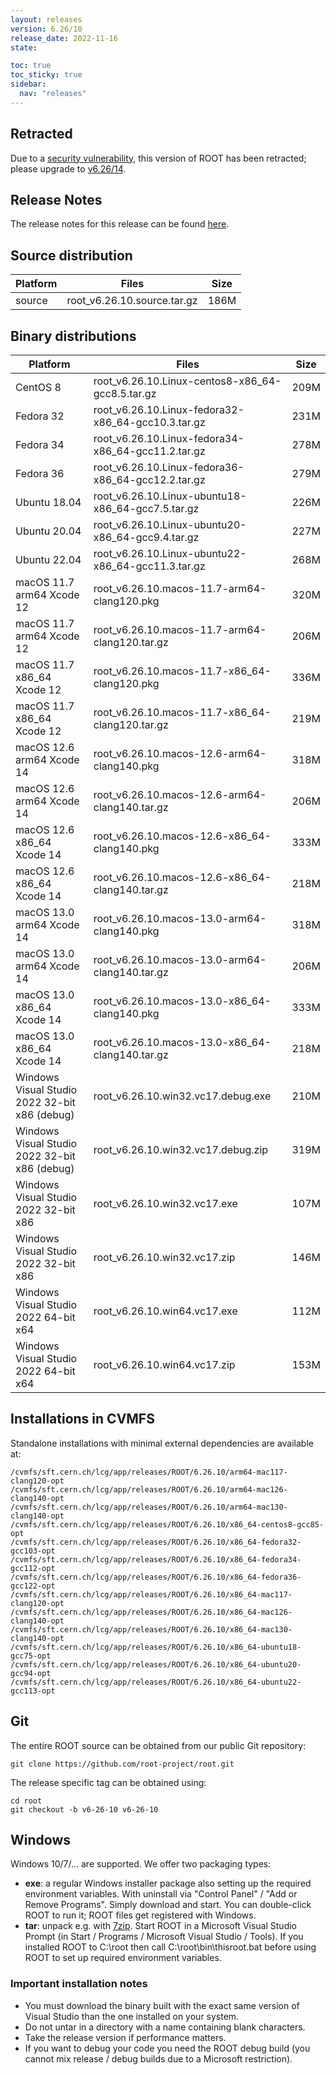 ```yaml
---
layout: releases
version: 6.26/10
release_date: 2022-11-16
state:

toc: true
toc_sticky: true
sidebar:
  nav: "releases"
---
```



## Retracted
Due to a [security vulnerability](/about/security#known-security-issues), this version of ROOT has been retracted; please upgrade to [v6.26/14](/releases/release-62614).

## Release Notes

The release notes for this release can be found [here](https://root.cern/doc/v626/release-notes.html#release-6.2610).

## Source distribution

| Platform       | Files | Size |
|-----------|-------|-----|
| source | root_v6.26.10.source.tar.gz | 186M |


## Binary distributions

| Platform       | Files | Size |
|-----------|-------|-----|
| CentOS 8 | root_v6.26.10.Linux-centos8-x86_64-gcc8.5.tar.gz | 209M |
| Fedora 32 | root_v6.26.10.Linux-fedora32-x86_64-gcc10.3.tar.gz | 231M |
| Fedora 34 | root_v6.26.10.Linux-fedora34-x86_64-gcc11.2.tar.gz | 278M |
| Fedora 36 | root_v6.26.10.Linux-fedora36-x86_64-gcc12.2.tar.gz | 279M |
| Ubuntu 18.04 | root_v6.26.10.Linux-ubuntu18-x86_64-gcc7.5.tar.gz | 226M |
| Ubuntu 20.04 | root_v6.26.10.Linux-ubuntu20-x86_64-gcc9.4.tar.gz | 227M |
| Ubuntu 22.04 | root_v6.26.10.Linux-ubuntu22-x86_64-gcc11.3.tar.gz | 268M |
| macOS 11.7 arm64 Xcode 12 | root_v6.26.10.macos-11.7-arm64-clang120.pkg | 320M |
| macOS 11.7 arm64 Xcode 12 | root_v6.26.10.macos-11.7-arm64-clang120.tar.gz | 206M |
| macOS 11.7 x86_64 Xcode 12 | root_v6.26.10.macos-11.7-x86_64-clang120.pkg | 336M |
| macOS 11.7 x86_64 Xcode 12 | root_v6.26.10.macos-11.7-x86_64-clang120.tar.gz | 219M |
| macOS 12.6 arm64 Xcode 14 | root_v6.26.10.macos-12.6-arm64-clang140.pkg | 318M |
| macOS 12.6 arm64 Xcode 14 | root_v6.26.10.macos-12.6-arm64-clang140.tar.gz | 206M |
| macOS 12.6 x86_64 Xcode 14 | root_v6.26.10.macos-12.6-x86_64-clang140.pkg | 333M |
| macOS 12.6 x86_64 Xcode 14 | root_v6.26.10.macos-12.6-x86_64-clang140.tar.gz | 218M |
| macOS 13.0 arm64 Xcode 14 | root_v6.26.10.macos-13.0-arm64-clang140.pkg | 318M |
| macOS 13.0 arm64 Xcode 14 | root_v6.26.10.macos-13.0-arm64-clang140.tar.gz | 206M |
| macOS 13.0 x86_64 Xcode 14 | root_v6.26.10.macos-13.0-x86_64-clang140.pkg | 333M |
| macOS 13.0 x86_64 Xcode 14 | root_v6.26.10.macos-13.0-x86_64-clang140.tar.gz | 218M |
| Windows Visual Studio 2022 32-bit x86  (debug) | root_v6.26.10.win32.vc17.debug.exe | 210M |
| Windows Visual Studio 2022 32-bit x86  (debug) | root_v6.26.10.win32.vc17.debug.zip | 319M |
| Windows Visual Studio 2022 32-bit x86  | root_v6.26.10.win32.vc17.exe | 107M |
| Windows Visual Studio 2022 32-bit x86  | root_v6.26.10.win32.vc17.zip | 146M |
| Windows Visual Studio 2022 64-bit x64  | root_v6.26.10.win64.vc17.exe | 112M |
| Windows Visual Studio 2022 64-bit x64  | root_v6.26.10.win64.vc17.zip | 153M |

## Installations in CVMFS

Standalone installations with minimal external dependencies are available at:
~~~
/cvmfs/sft.cern.ch/lcg/app/releases/ROOT/6.26.10/arm64-mac117-clang120-opt
/cvmfs/sft.cern.ch/lcg/app/releases/ROOT/6.26.10/arm64-mac126-clang140-opt
/cvmfs/sft.cern.ch/lcg/app/releases/ROOT/6.26.10/arm64-mac130-clang140-opt
/cvmfs/sft.cern.ch/lcg/app/releases/ROOT/6.26.10/x86_64-centos8-gcc85-opt
/cvmfs/sft.cern.ch/lcg/app/releases/ROOT/6.26.10/x86_64-fedora32-gcc103-opt
/cvmfs/sft.cern.ch/lcg/app/releases/ROOT/6.26.10/x86_64-fedora34-gcc112-opt
/cvmfs/sft.cern.ch/lcg/app/releases/ROOT/6.26.10/x86_64-fedora36-gcc122-opt
/cvmfs/sft.cern.ch/lcg/app/releases/ROOT/6.26.10/x86_64-mac117-clang120-opt
/cvmfs/sft.cern.ch/lcg/app/releases/ROOT/6.26.10/x86_64-mac126-clang140-opt
/cvmfs/sft.cern.ch/lcg/app/releases/ROOT/6.26.10/x86_64-mac130-clang140-opt
/cvmfs/sft.cern.ch/lcg/app/releases/ROOT/6.26.10/x86_64-ubuntu18-gcc75-opt
/cvmfs/sft.cern.ch/lcg/app/releases/ROOT/6.26.10/x86_64-ubuntu20-gcc94-opt
/cvmfs/sft.cern.ch/lcg/app/releases/ROOT/6.26.10/x86_64-ubuntu22-gcc113-opt
~~~

## Git

The entire ROOT source can be obtained from our public Git repository:

~~~
git clone https://github.com/root-project/root.git
~~~
The release specific tag can be obtained using:
~~~
cd root
git checkout -b v6-26-10 v6-26-10
~~~


## Windows

Windows 10/7/... are supported. We offer two packaging types:

 * **exe**: a regular Windows installer package also setting up the required environment variables. With uninstall via "Control Panel" / "Add or Remove Programs". Simply download and start. You can double-click ROOT to run it; ROOT files get registered with Windows.
 * **tar**: unpack e.g. with [7zip](https://www.7-zip.org). Start ROOT in a Microsoft Visual Studio Prompt (in Start / Programs / Microsoft Visual Studio / Tools). If you installed ROOT to C:\root then call C:\root\bin\thisroot.bat before using ROOT to set up required environment variables.

### Important installation notes

 * You must download the binary built with the exact same version of Visual Studio than the one installed on your system.
 * Do not untar in a directory with a name containing blank characters.
 * Take the release version if performance matters.
 * If you want to debug your code you need the ROOT debug build (you cannot mix release / debug builds due to a Microsoft restriction).
